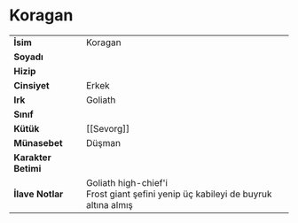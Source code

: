 # Koragan   
|  |  |  
|---|---|  
| **İsim** | Koragan|  
| **Soyadı** | |  
| **Hizip** | |  
| **Cinsiyet** | Erkek|  
| **Irk** | Goliath|  
| **Sınıf** | |  
| **Kütük** | [[Sevorg]]|  
| **Münasebet** | Düşman|  
| **Karakter Betimi** | |  
| **İlave Notlar** | Goliath high-chief'i<br>Frost giant şefini yenip üç kabileyi de buyruk altına almış|  
